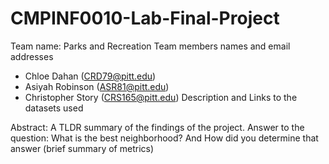 # CMPINF0010-Lab-Final-Project

Team name: Parks and Recreation
Team members names and email addresses
* Chloe Dahan (CRD79@pitt.edu)
* Asiyah Robinson (ASR81@pitt.edu)
* Christopher Story (CRS165@pitt.edu) 
Description and Links to the datasets used


Abstract: A TLDR summary of the findings of the project. Answer to the question: What is the best neighborhood? And How did you determine that answer (brief summary of metrics)
